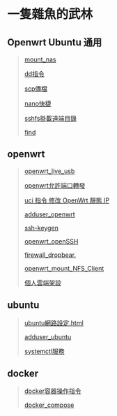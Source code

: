 # 一隻雜魚的武林
## Openwrt Ubuntu 通用
> [mount_nas](https://deltawen2.github.io/just_Learning_notes/mount_nas.sh.md.html)
> 
>[dd指令](https://deltawen2.github.io/just_Learning_notes/dd指令.html)
> 
> [scp傳檔](https://deltawen2.github.io/just_Learning_notes/scp傳檔.html)
> 
>[nano快捷](https://deltawen2.github.io/just_Learning_notes/nano快捷.html)
>
> [sshfs掛載遠端目錄](https://deltawen2.github.io/just_Learning_notes/sshfs.html)
>
> [find](https://deltawen2.github.io/just_Learning_notes/find.html)



## openwrt
> [openwrt_live_usb](https://deltawen2.github.io/just_Learning_notes/openwrt_live_usb.html)
> 
> [openwrt允許端口轉發](https://deltawen2.github.io/just_Learning_notes/openwrt允許端口轉發.html)
> 
> [uci 指令 修改 OpenWrt 靜態 IP](https://deltawen2.github.io/just_Learning_notes/openwrt_uci%E6%8C%87%E4%BB%A4%E8%A7%A3%E6%9E%90.html)
>
> [adduser_openwrt](https://deltawen2.github.io/just_Learning_notes/adduser_openwrt.html)
>
> [ssh-keygen](https://deltawen2.github.io/just_Learning_notes/ssh-keygen.html)
>
> [openwrt_openSSH](https://deltawen2.github.io/just_Learning_notes/openwrt_OpenSSH.html)
>
> [firewall_dropbear.](https://deltawen2.github.io/just_Learning_notes/firewall_dropbear.html)
>
> [openwrt_mount_NFS_Client](https://deltawen2.github.io/just_Learning_notes/openwrt_mount_NFS_Client.html)
>
> [個人雲端架設](https://deltawen2.github.io/just_Learning_notes/個人雲端架設.html)







## ubuntu
> [ubuntu網路設定.html](https://deltawen2.github.io/just_Learning_notes/ubuntu網路設定.html)
>
> [adduser_ubuntu](https://deltawen2.github.io/just_Learning_notes/adduser_ubuntu.html)
>
> [systemctl服務](https://deltawen2.github.io/just_Learning_notes/systemctl.html)


## docker
> [docker容器操作指令](https://deltawen2.github.io/just_Learning_notes/docker容器操作指令.html)
>
> [docker_compose](https://deltawen2.github.io/just_Learning_notes/docker_compose.html)


